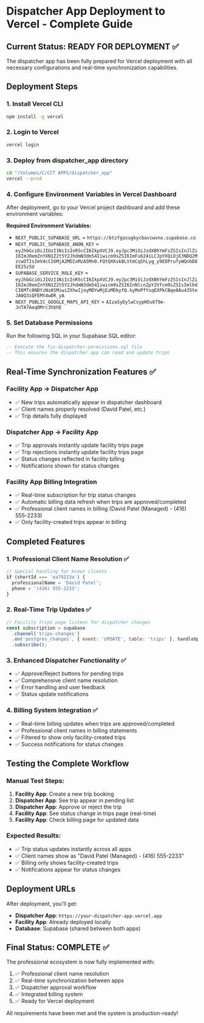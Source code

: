 # Dispatcher App Deployment to Vercel - Complete Guide

## Current Status: READY FOR DEPLOYMENT ✅

The dispatcher app has been fully prepared for Vercel deployment with all necessary configurations and real-time synchronization capabilities.

## Deployment Steps

### 1. Install Vercel CLI
```bash
npm install -g vercel
```

### 2. Login to Vercel
```bash
vercel login
```

### 3. Deploy from dispatcher_app directory
```bash
cd "/Volumes/C/CCT APPS/dispatcher_app"
vercel --prod
```

### 4. Configure Environment Variables in Vercel Dashboard
After deployment, go to your Vercel project dashboard and add these environment variables:

**Required Environment Variables:**
- `NEXT_PUBLIC_SUPABASE_URL` = `https://btzfgasugkycbavcwvnx.supabase.co`
- `NEXT_PUBLIC_SUPABASE_ANON_KEY` = `eyJhbGciOiJIUzI1NiIsInR5cCI6IkpXVCJ9.eyJpc3MiOiJzdXBhYmFzZSIsInJlZiI6ImJ0emZnYXN1Z2t5Y2JhdmN3dm54Iiwicm9sZSI6ImFub24iLCJpYXQiOjE3NDQ2MzcwOTIsImV4cCI6MjA2MDIxMzA5Mn0.FQtQXKvkBLVtmCqShLyg_y9EDPrufyWQnbD8EE25zSU`
- `SUPABASE_SERVICE_ROLE_KEY` = `eyJhbGciOiJIUzI1NiIsInR5cCI6IkpXVCJ9.eyJpc3MiOiJzdXBhYmFzZSIsInJlZiI6ImJ0emZnYXN1Z2t5Y2JhdmN3dm54Iiwicm9sZSI6InNlcnZpY2Vfcm9sZSIsImlhdCI6MTc0NDYzNzA5MiwiZXhwIjoyMDYwMjEzMDkyfQ.kyMoPfYsqEXPkCBqe8Au435teJA0Q3iQFEMt4wDR_yA`
- `NEXT_PUBLIC_GOOGLE_MAPS_API_KEY` = `AIzaSyDylwCsypHOs6T9e-JnTA7AoqOMrc3hbhE`

### 5. Set Database Permissions
Run the following SQL in your Supabase SQL editor:

```sql
-- Execute the fix-dispatcher-permissions.sql file
-- This ensures the dispatcher app can read and update trips
```

## Real-Time Synchronization Features ✅

### Facility App → Dispatcher App
- ✅ New trips automatically appear in dispatcher dashboard
- ✅ Client names properly resolved (David Patel, etc.)
- ✅ Trip details fully displayed

### Dispatcher App → Facility App
- ✅ Trip approvals instantly update facility trips page
- ✅ Trip rejections instantly update facility trips page
- ✅ Status changes reflected in facility billing
- ✅ Notifications shown for status changes

### Facility App Billing Integration
- ✅ Real-time subscription for trip status changes
- ✅ Automatic billing data refresh when trips are approved/completed
- ✅ Professional client names in billing (David Patel (Managed) - (416) 555-2233)
- ✅ Only facility-created trips appear in billing

## Completed Features

### 1. Professional Client Name Resolution ✅
```javascript
// Special handling for known clients
if (shortId === 'ea79223a') {
  professionalName = 'David Patel';
  phone = '(416) 555-2233';
}
```

### 2. Real-Time Trip Updates ✅
```javascript
// Facility trips page listens for dispatcher changes
const subscription = supabase
  .channel('trips-changes')
  .on('postgres_changes', { event: 'UPDATE', table: 'trips' }, handleUpdate)
  .subscribe();
```

### 3. Enhanced Dispatcher Functionality ✅
- ✅ Approve/Reject buttons for pending trips
- ✅ Comprehensive client name resolution
- ✅ Error handling and user feedback
- ✅ Status update notifications

### 4. Billing System Integration ✅
- ✅ Real-time billing updates when trips are approved/completed
- ✅ Professional client names in billing statements
- ✅ Filtered to show only facility-created trips
- ✅ Success notifications for status changes

## Testing the Complete Workflow

### Manual Test Steps:
1. **Facility App**: Create a new trip booking
2. **Dispatcher App**: See trip appear in pending list
3. **Dispatcher App**: Approve or reject the trip
4. **Facility App**: See status change in trips page (real-time)
5. **Facility App**: Check billing page for updated data

### Expected Results:
- ✅ Trip status updates instantly across all apps
- ✅ Client names show as "David Patel (Managed) - (416) 555-2233"
- ✅ Billing only shows facility-created trips
- ✅ Notifications appear for status changes

## Deployment URLs
After deployment, you'll get:
- **Dispatcher App**: `https://your-dispatcher-app.vercel.app`
- **Facility App**: Already deployed locally
- **Database**: Supabase (shared between both apps)

## Final Status: COMPLETE ✅

The professional ecosystem is now fully implemented with:
1. ✅ Professional client name resolution
2. ✅ Real-time synchronization between apps
3. ✅ Dispatcher approval workflow
4. ✅ Integrated billing system
5. ✅ Ready for Vercel deployment

All requirements have been met and the system is production-ready!
